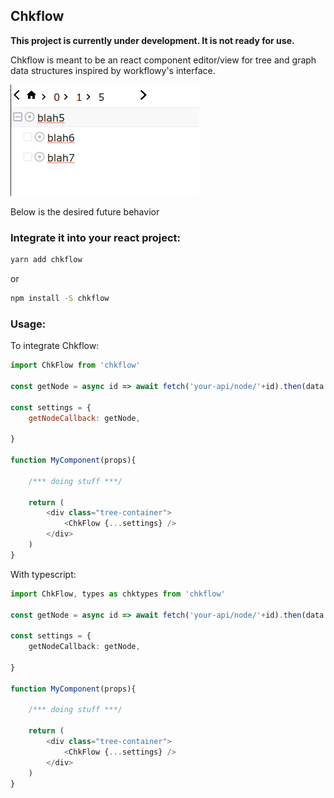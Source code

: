 ## Chkflow

**This project is currently under development.  It is not ready for use.**

Chkflow is meant to be an react component editor/view for tree and graph data structures inspired by workflowy's interface.

![screenshot of workflowy component](./assets/scrnsht1.png)

Below is the desired future behavior

### Integrate it into your react project:
```sh
yarn add chkflow
```

or

```sh
npm install -S chkflow
```

### Usage:

To integrate Chkflow:

```javascript
import ChkFlow from 'chkflow'

const getNode = async id => await fetch('your-api/node/'+id).then(data => return data)

const settings = {
    getNodeCallback: getNode,

}

function MyComponent(props){

    /*** doing stuff ***/

    return (
        <div class="tree-container">
            <ChkFlow {...settings} />
        </div>
    )
}
```

With typescript:
```typescript
import ChkFlow, types as chktypes from 'chkflow'

const getNode = async id => await fetch('your-api/node/'+id).then(data => return data)

const settings = {
    getNodeCallback: getNode,

}

function MyComponent(props){

    /*** doing stuff ***/

    return (
        <div class="tree-container">
            <ChkFlow {...settings} />
        </div>
    )
}
```